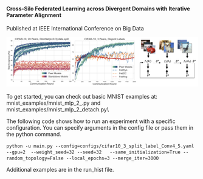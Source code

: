 
#### Cross-Silo Federated Learning across Divergent Domains with Iterative Parameter Alignment
Published at IEEE International Conference on Big Data

![alt text](teaser.png)


To get started, you can check out basic MNIST examples at: 
mnist_examples/mnist_mlp_2_.py and\
mnist_examples/mnist_mlp_2_detach.py\



The following code shows how to run an experiment with a specific configuration.  You can specify arguments in the config file or pass them in the python command.  

```
python -u main.py --config=configs/cifar10_3_split_label_Conv4_5.yaml --gpu=2  --weight_seed=32 --seed=32   --same_initialization=True --random_topology=False --local_epochs=3 --merge_iter=3000
```


Additional examples are in the run_hist file. 
